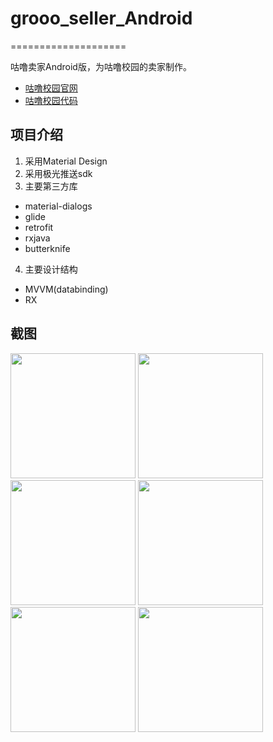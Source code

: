 # grooo_seller_Android
====================

咕噜卖家Android版，为咕噜校园的卖家制作。

 - [咕噜校园官网](http://www.grooo.cn/)
 - [咕噜校园代码](https://github.com/RunziiMo/grooo_android_client)

## 项目介绍

 1. 采用Material Design
 2. 采用极光推送sdk
 3. 主要第三方库
 -  material-dialogs
 - glide
 - retrofit
 - rxjava
 - butterknife

 4. 主要设计结构
  - MVVM(databinding)
  - RX 

## 截图

<img src="http://img.blog.csdn.net/20160603012347722" width=200> <img src="http://img.blog.csdn.net/20160603010148029" width=200> <img src="http://img.blog.csdn.net/20160603010538823" width=200> <img src="http://img.blog.csdn.net/20160603011648051" width=200> <img src="http://img.blog.csdn.net/20160603011815317" width=200> <img src="http://img.blog.csdn.net/20160603011842864" width=200>
